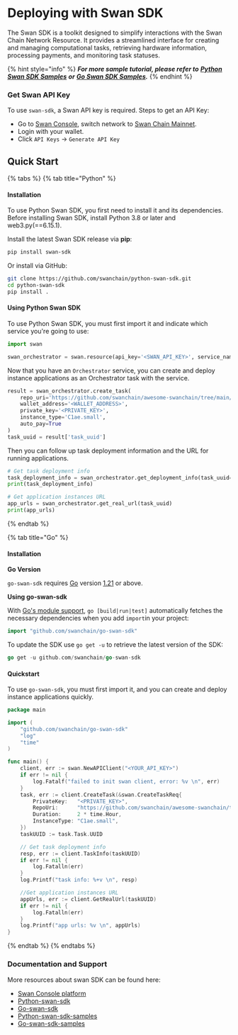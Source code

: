 # Deploying with Swan SDK

The Swan SDK is a toolkit designed to simplify interactions with the Swan Chain Network Resource. It provides a streamlined interface for creating and managing computational tasks, retrieving hardware information, processing payments, and monitoring task statuses.

{% hint style="info" %}
_**For more sample tutorial, please refer to**_ [_**Python Swan SDK Samples**_](https://github.com/swanchain/python-sdk-docs-samples) _**or**_ [_**Go Swan SDK Samples**_](https://github.com/swanchain/go-swan-sdk-samples)_**.**_
{% endhint %}

### Get Swan API Key <a href="#get-orchestrator-api-key" id="get-orchestrator-api-key"></a>

To use `swan-sdk`, a Swan API key is required. Steps to get an API Key:

* Go to [Swan Console](https://console.swanchain.io/), switch network to [Swan Chain Mainnet](https://docs.swanchain.io/network-reference/readme).
* Login with your wallet.
* Click `API Keys` -> `Generate API Key`

## Quick Start <a href="#installation" id="installation"></a>

{% tabs %}
{% tab title="Python" %}
#### Installation <a href="#quickstart" id="quickstart"></a>

To use Python Swan SDK, you first need to install it and its dependencies. Before installing Swan SDK, install Python 3.8 or later and web3.py(==6.15.1).

Install the latest Swan SDK release via **pip**:

```sh
pip install swan-sdk
```

Or install via GitHub:

```sh
git clone https://github.com/swanchain/python-swan-sdk.git
cd python-swan-sdk
pip install .
```

#### Using Python Swan SDK <a href="#quickstart" id="quickstart"></a>

To use Python Swan SDK, you must first import it and indicate which service you're going to use:

```python
import swan

swan_orchestrator = swan.resource(api_key='<SWAN_API_KEY>', service_name='Orchestrator')
```

Now that you have an `Orchestrator` service, you can create and deploy instance applications as an Orchestrator task with the service.

```python
result = swan_orchestrator.create_task(
    repo_uri='https://github.com/swanchain/awesome-swanchain/tree/main/hello_world', # Or your own repo URI
    wallet_address='<WALLET_ADDRESS>',
    private_key='<PRIVATE_KEY>',
    instance_type='C1ae.small',
    auto_pay=True
)
task_uuid = result['task_uuid']
```

Then you can follow up task deployment information and the URL for running applications.

```python
# Get task deployment info
task_deployment_info = swan_orchestrator.get_deployment_info(task_uuid=task_uuid)
print(task_deployment_info)

# Get application instances URL
app_urls = swan_orchestrator.get_real_url(task_uuid)
print(app_urls)
```
{% endtab %}

{% tab title="Go" %}
#### Installation <a href="#quickstart" id="quickstart"></a>

**Go Version**

`go-swan-sdk` requires [Go](https://go.dev/) version [1.21](https://go.dev/doc/devel/release#go1.21.0) or above.

**Using go-swan-sdk**

With [Go's module support](https://go.dev/wiki/Modules#how-to-use-modules), `go [build|run|test]` automatically fetches the necessary dependencies when you add `import`in your project:

```go
import "github.com/swanchain/go-swan-sdk"
```

To update the SDK use `go get -u` to retrieve the latest version of the SDK:

```go
go get -u github.com/swanchain/go-swan-sdk
```

#### Quickstart <a href="#quickstart" id="quickstart"></a>

To use `go-swan-sdk`, you must first import it, and you can create and deploy instance applications quickly.

```go
package main

import (
	"github.com/swanchain/go-swan-sdk"
	"log"
	"time"
)

func main() {
	client, err := swan.NewAPIClient("<YOUR_API_KEY>")
	if err != nil {
		log.Fatalf("failed to init swan client, error: %v \n", err)
	}
	task, err := client.CreateTask(&swan.CreateTaskReq{
		PrivateKey:   "<PRIVATE_KEY>",
		RepoUri:      "https://github.com/swanchain/awesome-swanchain/tree/main/hello_world",
		Duration:     2 * time.Hour,
		InstanceType: "C1ae.small",
	})
	taskUUID := task.Task.UUID

	// Get task deployment info
	resp, err := client.TaskInfo(taskUUID)
	if err != nil {
		log.Fatalln(err)
	}
	log.Printf("task info: %+v \n", resp)

	//Get application instances URL
	appUrls, err := client.GetRealUrl(taskUUID)
	if err != nil {
		log.Fatalln(err)
	}
	log.Printf("app urls: %v \n", appUrls)
}

```
{% endtab %}
{% endtabs %}

### Documentation and Support <a href="#documentation-and-support" id="documentation-and-support"></a>

More resources about swan SDK can be found here:

* [Swan Console platform](https://console.swanchain.io/)
* [Python-swan-sdk](../../bulders/tools/swan-sdk/1-quick-start/)
* [Go-swan-sdk](../../bulders/tools/swan-sdk/go-swan-sdk/)
* [Python-swan-sdk-samples](https://github.com/swanchain/python-sdk-docs-samples)
* [Go-swan-sdk-samples](https://github.com/swanchain/go-swan-sdk-samples)
